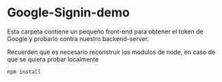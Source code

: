 # Google-Signin-demo

Esta carpeta contiene un pequeño front-end para obtener el token de Google y probarlo contra nuestro backend-server.

Recuerden que es necesario reconstruir los modulos de node, en caso de que se quiera probar localmente

```
npm install
```